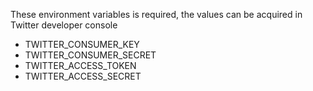 These environment variables is required, the values can be acquired in Twitter developer console

* TWITTER_CONSUMER_KEY
* TWITTER_CONSUMER_SECRET
* TWITTER_ACCESS_TOKEN
* TWITTER_ACCESS_SECRET